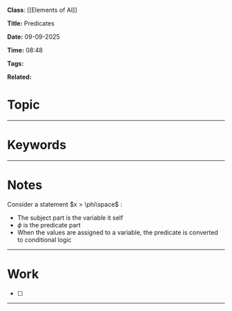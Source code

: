 
**Class**: [[Elements of AI]]

**Title:** Predicates

**Date:** 09-09-2025

**Time:** 08:48

**Tags:**

**Related:**
# Topic



---
# Keywords



--- 
# Notes

Consider a statement $x > \phi\space$ :
- The subject part is the variable it self
- $\phi$ is the predicate part
- When the values are assigned to a variable, the predicate is converted to conditional logic



---
# Work

- [ ] 

---
